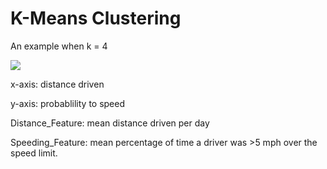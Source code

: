 # K-Means Clustering

An example when k = 4

![](http://i.imgur.com/YzYLqYv.png)

x-axis: distance driven

y-axis: probablility to speed

Distance_Feature: mean distance driven per day

Speeding_Feature: mean percentage of time a driver was >5 mph over the speed limit.
